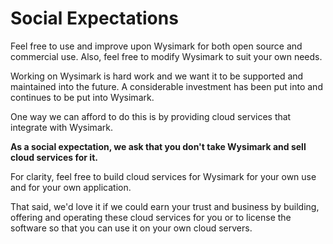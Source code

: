 # Social Expectations

Feel free to use and improve upon Wysimark for both open source and commercial use. Also, feel free to modify Wysimark to suit your own needs.

Working on Wysimark is hard work and we want it to be supported and maintained into the future. A considerable investment has been put into and continues to be put into Wysimark.

One way we can afford to do this is by providing cloud services that integrate with Wysimark.

**As a social expectation, we ask that you don't take Wysimark and sell cloud services for it.**

For clarity, feel free to build cloud services for Wysimark for your own use and for your own application.

That said, we'd love it if we could earn your trust and business by building, offering and operating these cloud services for you or to license the software so that you can use it on your own cloud servers.
